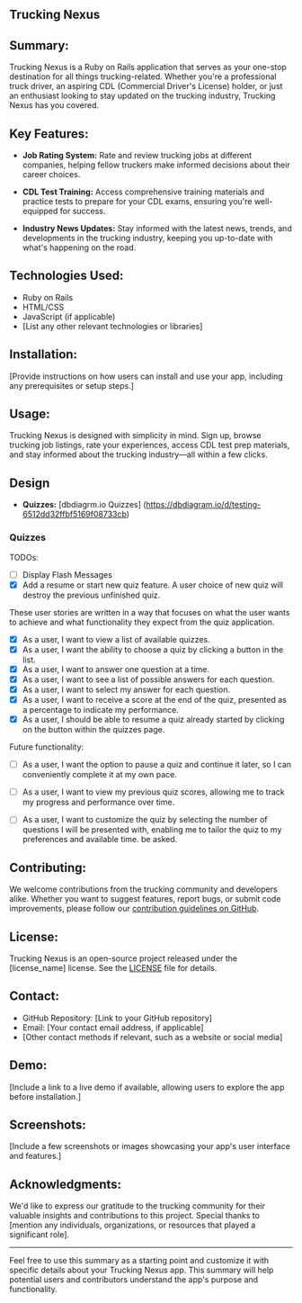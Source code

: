 ## Trucking Nexus

## Summary:

Trucking Nexus is a Ruby on Rails application that serves as your one-stop destination for all things trucking-related. Whether you're a professional truck driver, an aspiring CDL (Commercial Driver's License) holder, or just an enthusiast looking to stay updated on the trucking industry, Trucking Nexus has you covered.

## Key Features:

- **Job Rating System:** Rate and review trucking jobs at different companies, helping fellow truckers make informed decisions about their career choices.

- **CDL Test Training:** Access comprehensive training materials and practice tests to prepare for your CDL exams, ensuring you're well-equipped for success.

- **Industry News Updates:** Stay informed with the latest news, trends, and developments in the trucking industry, keeping you up-to-date with what's happening on the road.

## Technologies Used:

- Ruby on Rails
- HTML/CSS
- JavaScript (if applicable)
- [List any other relevant technologies or libraries]

## Installation:

[Provide instructions on how users can install and use your app, including any prerequisites or setup steps.]

## Usage:

Trucking Nexus is designed with simplicity in mind. Sign up, browse trucking job listings, rate your experiences, access CDL test prep materials, and stay informed about the trucking industry—all within a few clicks.

## Design

- **Quizzes:** [dbdiagrm.io Quizzes] (https://dbdiagram.io/d/testing-6512dd32ffbf5169f08733cb)

### Quizzes

TODOs:

- [ ] Display Flash Messages
- [x] Add a resume or start new quiz feature. A user choice of new quiz will destroy the previous unfinished quiz.

These user stories are written in a way that focuses on what the user wants to achieve and what functionality they expect from the quiz application.

- [x] As a user, I want to view a list of available quizzes.
- [x] As a user, I want the ability to choose a quiz by clicking a button in the list.
- [x] As a user, I want to answer one question at a time.
- [x] As a user, I want to see a list of possible answers for each question.
- [x] As a user, I want to select my answer for each question.
- [x] As a user, I want to receive a score at the end of the quiz, presented as a percentage to indicate my performance.
- [x] As a user, I should be able to resume a quiz already started by clicking on the button within the quizzes page.

Future functionality:

- [ ] As a user, I want the option to pause a quiz and continue it later, so I can conveniently complete it at my own pace.

- [ ] As a user, I want to view my previous quiz scores, allowing me to track my progress and performance over time.

- [ ] As a user, I want to customize the quiz by selecting the number of questions I will be presented with, enabling me to tailor the quiz to my preferences and available time. be asked.

## Contributing:

We welcome contributions from the trucking community and developers alike. Whether you want to suggest features, report bugs, or submit code improvements, please follow our [contribution guidelines on GitHub](link_to_contributing_guidelines).

## License:

Trucking Nexus is an open-source project released under the [license_name] license. See the [LICENSE](link_to_license_file) file for details.

## Contact:

- GitHub Repository: [Link to your GitHub repository]
- Email: [Your contact email address, if applicable]
- [Other contact methods if relevant, such as a website or social media]

## Demo:

[Include a link to a live demo if available, allowing users to explore the app before installation.]

## Screenshots:

[Include a few screenshots or images showcasing your app's user interface and features.]

## Acknowledgments:

We'd like to express our gratitude to the trucking community for their valuable insights and contributions to this project. Special thanks to [mention any individuals, organizations, or resources that played a significant role].

---

Feel free to use this summary as a starting point and customize it with specific details about your Trucking Nexus app. This summary will help potential users and contributors understand the app's purpose and functionality.
